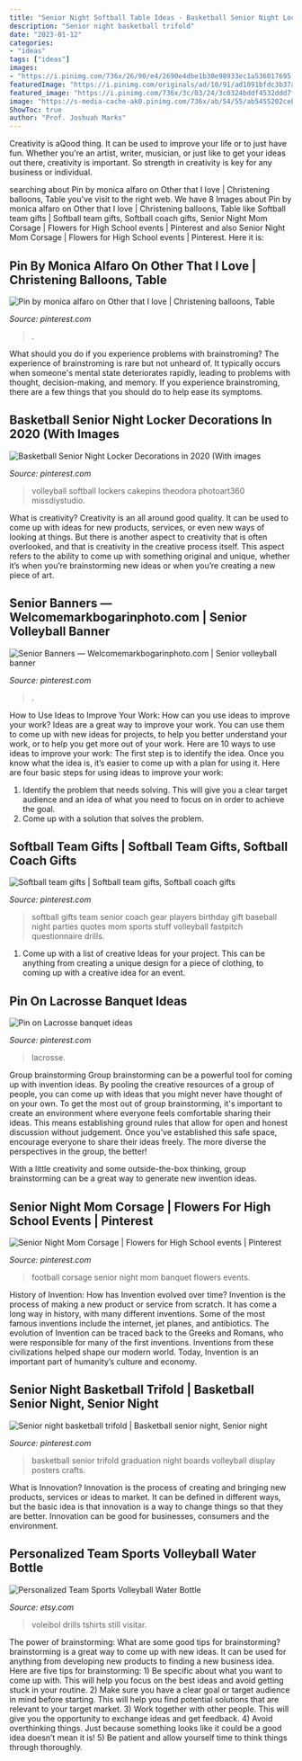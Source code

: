 ```yaml
---
title: "Senior Night Softball Table Ideas - Basketball Senior Night Locker Decorations In 2020 (with Images"
description: "Senior night basketball trifold"
date: "2023-01-12"
categories:
- "ideas"
tags: ["ideas"]
images:
- "https://i.pinimg.com/736x/26/90/e4/2690e4dbe1b30e98933ec1a536017695.jpg"
featuredImage: "https://i.pinimg.com/originals/ad/10/91/ad1091bfdc3b37a1c23328f858e89352.jpg"
featured_image: "https://i.pinimg.com/736x/3c/03/24/3c0324bddf4532ddd7ff959e960ff531.jpg"
image: "https://s-media-cache-ak0.pinimg.com/736x/ab/54/55/ab5455202ceb193ea875ee69f54c8a86--football-banquet-school-events.jpg"
ShowToc: true
author: "Prof. Joshuah Marks"
---
```



Creativity is aQood thing. It can be used to improve your life or to just have fun. Whether you're an artist, writer, musician, or just like to get your ideas out there, creativity is important. So strength in creativity is key for any business or individual.

	

		
searching about Pin by monica alfaro on Other that I love | Christening balloons, Table you've visit to the right web. We have 8 Images about Pin by monica alfaro on Other that I love | Christening balloons, Table like Softball team gifts | Softball team gifts, Softball coach gifts, Senior Night Mom Corsage | Flowers for High School events | Pinterest and also Senior Night Mom Corsage | Flowers for High School events | Pinterest. Here it is:
		
    
## Pin By Monica Alfaro On Other That I Love | Christening Balloons, Table

<img loading=lazy src="https://i.pinimg.com/originals/bf/d8/f9/bfd8f9af8c03b483da352e72140880f5.jpg" onerror="this.onerror=null;this.src='https://tse2.mm.bing.net/th?id=OIP.g2sjqtPya4LAIL6cKP0FQwHaHS&amp;pid=15.1';" alt="Pin by monica alfaro on Other that I love | Christening balloons, Table">

_Source: pinterest.com_

>. 

	

What should you do if you experience problems with brainstroming?
The experience of brainstroming is rare but not unheard of. It typically occurs when someone's mental state deteriorates rapidly, leading to problems with thought, decision-making, and memory. If you experience brainstroming, there are a few things that you should do to help ease its symptoms.

    
## Basketball Senior Night Locker Decorations In 2020 (With Images

<img loading=lazy src="https://i.pinimg.com/originals/ad/10/91/ad1091bfdc3b37a1c23328f858e89352.jpg" onerror="this.onerror=null;this.src='https://tse1.mm.bing.net/th?id=OIP.NBDKmtcffNPCq21ewqaw1AHaLF&amp;pid=15.1';" alt="Basketball Senior Night Locker Decorations in 2020 (With images">

_Source: pinterest.com_

>volleyball softball lockers cakepins theodora photoart360 missdiystudio. 

	

What is creativity?
Creativity is an all around good quality. It can be used to come up with ideas for new products, services, or even new ways of looking at things. But there is another aspect to creativity that is often overlooked, and that is creativity in the creative process itself. This aspect refers to the ability to come up with something original and unique, whether it’s when you’re brainstorming new ideas or when you’re creating a new piece of art.

    
## Senior Banners — Welcomemarkbogarinphoto.com | Senior Volleyball Banner

<img loading=lazy src="https://i.pinimg.com/736x/3c/03/24/3c0324bddf4532ddd7ff959e960ff531.jpg" onerror="this.onerror=null;this.src='https://tse4.mm.bing.net/th?id=OIP.pvu26vJJqRLtvQRz1RwRQQHaMV&amp;pid=15.1';" alt="Senior Banners — Welcomemarkbogarinphoto.com | Senior volleyball banner">

_Source: pinterest.com_

>. 

	

How to Use Ideas to Improve Your Work: How can you use ideas to improve your work?
Ideas are a great way to improve your work. You can use them to come up with new ideas for projects, to help you better understand your work, or to help you get more out of your work. Here are 10 ways to use ideas to improve your work: 
The first step is to identify the idea. Once you know what the idea is, it’s easier to come up with a plan for using it. Here are four basic steps for using ideas to improve your work: 
1) Identify the problem that needs solving. This will give you a clear target audience and an idea of what you need to focus on in order to achieve the goal. 
2) Come up with a solution that solves the problem.

    
## Softball Team Gifts | Softball Team Gifts, Softball Coach Gifts

<img loading=lazy src="https://i.pinimg.com/736x/26/90/e4/2690e4dbe1b30e98933ec1a536017695.jpg" onerror="this.onerror=null;this.src='https://tse2.mm.bing.net/th?id=OIP.s5S3NxECUlgQmpY4pa_QswHaJ3&amp;pid=15.1';" alt="Softball team gifts | Softball team gifts, Softball coach gifts">

_Source: pinterest.com_

>softball gifts team senior coach gear players birthday gift baseball night parties quotes mom sports stuff volleyball fastpitch questionnaire drills. 

	

1. Come up with a list of creative Ideas for your project. This can be anything from creating a unique design for a piece of clothing, to coming up with a creative idea for an event.

    
## Pin On Lacrosse Banquet Ideas

<img loading=lazy src="https://i.pinimg.com/originals/35/72/3c/35723c8bc664ccd89e9b17b9601254dd.jpg" onerror="this.onerror=null;this.src='https://tse4.mm.bing.net/th?id=OIP.wGlaL_s6n60qag-D7tFg3AHaJ4&amp;pid=15.1';" alt="Pin on Lacrosse banquet ideas">

_Source: pinterest.com_

>lacrosse. 

	

Group brainstorming
Group brainstorming can be a powerful tool for coming up with invention ideas. By pooling the creative resources of a group of people, you can come up with ideas that you might never have thought of on your own.
To get the most out of group brainstorming, it's important to create an environment where everyone feels comfortable sharing their ideas. This means establishing ground rules that allow for open and honest discussion without judgement. Once you've established this safe space, encourage everyone to share their ideas freely. The more diverse the perspectives in the group, the better!

With a little creativity and some outside-the-box thinking, group brainstorming can be a great way to generate new invention ideas.

    
## Senior Night Mom Corsage | Flowers For High School Events | Pinterest

<img loading=lazy src="https://s-media-cache-ak0.pinimg.com/736x/ab/54/55/ab5455202ceb193ea875ee69f54c8a86--football-banquet-school-events.jpg" onerror="this.onerror=null;this.src='https://tse3.mm.bing.net/th?id=OIP.3b_bgsQYbfkuLSeVPFDswAHaL-&amp;pid=15.1';" alt="Senior Night Mom Corsage | Flowers for High School events | Pinterest">

_Source: pinterest.com_

>football corsage senior night mom banquet flowers events. 

	

History of Invention: How has Invention evolved over time?
Invention is the process of making a new product or service from scratch. It has come a long way in history, with many different inventions. Some of the most famous inventions include the internet, jet planes, and antibiotics. The evolution of Invention can be traced back to the Greeks and Romans, who were responsible for many of the first inventions. Inventions from these civilizations helped shape our modern world. Today, Invention is an important part of humanity’s culture and economy.

    
## Senior Night Basketball Trifold | Basketball Senior Night, Senior Night

<img loading=lazy src="https://i.pinimg.com/736x/1e/fb/6e/1efb6eaa042dbe445889954b293758cf--basketball-graduation.jpg" onerror="this.onerror=null;this.src='https://tse1.mm.bing.net/th?id=OIP.rNhlTdZM_QlFcWaoOqGIpAHaFj&amp;pid=15.1';" alt="Senior night basketball trifold | Basketball senior night, Senior night">

_Source: pinterest.com_

>basketball senior trifold graduation night boards volleyball display posters crafts. 

	

What is Innovation?
Innovation is the process of creating and bringing new products, services or ideas to market. It can be defined in different ways, but the basic idea is that innovation is a way to change things so that they are better. Innovation can be good for businesses, consumers and the environment.

    
## Personalized Team Sports Volleyball Water Bottle

<img loading=lazy src="https://img1.etsystatic.com/001/0/6933944/il_570xN.367695697_3vio.jpg" onerror="this.onerror=null;this.src='https://tse2.mm.bing.net/th?id=OIP.HE-_SM1avXE8n1MiR2Tl5wHaJ4&amp;pid=15.1';" alt="Personalized Team Sports Volleyball Water Bottle">

_Source: etsy.com_

>voleibol drills tshirts still visitar. 

	

The power of brainstorming: What are some good tips for brainstorming?
brainstorming is a great way to come up with new ideas. It can be used for anything from developing new products to finding a new business idea. Here are five tips for brainstorming: 1) Be specific about what you want to come up with. This will help you focus on the best ideas and avoid getting stuck in your routine. 2) Make sure you have a clear goal or target audience in mind before starting. This will help you find potential solutions that are relevant to your target market. 3) Work together with other people. This will give you the opportunity to exchange ideas and get feedback. 4) Avoid overthinking things. Just because something looks like it could be a good idea doesn’t mean it is! 5) Be patient and allow yourself time to think things through thoroughly.


